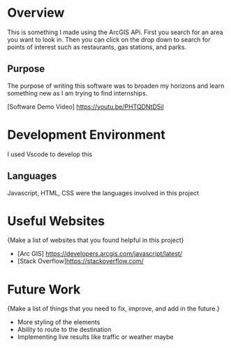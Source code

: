 # Overview

This is something I made using the ArcGIS APi. First you search for an area you want to look in. Then you can click on the drop down to search for points of interest such 
as restaurants, gas stations, and parks. 

## Purpose
The purpose of writing this software was to broaden my horizons and learn something new as I am trying to find internships.

[Software Demo Video] https://youtu.be/PHTQDNtD5iI

# Development Environment

I used Vscode to develop this

## Languages
Javascript, HTML, CSS were the languages involved in this project

# Useful Websites

{Make a list of websites that you found helpful in this project}
* [Arc GIS] https://developers.arcgis.com/javascript/latest/
* [Stack Overflow]https://stackoverflow.com/

# Future Work

{Make a list of things that you need to fix, improve, and add in the future.}
* More styling of the elements
* Ability to route to the destination
* Implementing live results like traffic or weather maybe

